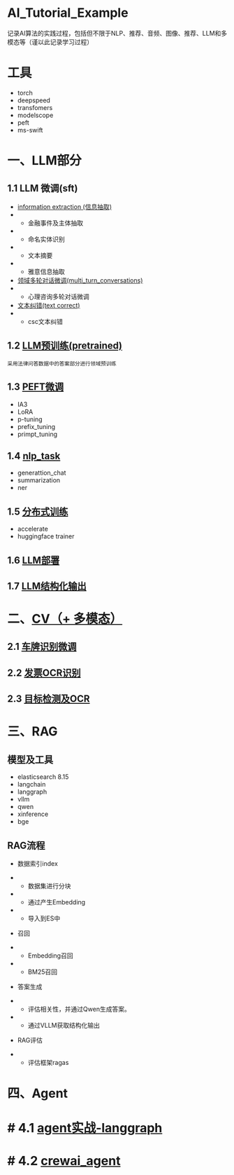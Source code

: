 # AI_Tutorial_Example
记录AI算法的实践过程，包括但不限于NLP、推荐、音频、图像、推荐、LLM和多模态等（谨以此记录学习过程）


# 工具
* torch
* deepspeed
* transfomers
* modelscope
* peft
* ms-swift
  

# 一、LLM部分
## 1.1 LLM 微调(sft)
* [information extraction (信息抽取)](llm/sft)
* * 金融事件及主体抽取
* * 命名实体识别
* * 文本摘要
* * 雅意信息抽取
* [领域多轮对话微调(multi_turn_conversations)](llm/sft/multi_turn_conversation)
* * 心理咨询多轮对话微调
* [文本纠错(text correct)](llm/sft/text_correct/)
* * csc文本纠错
  
## 1.2 [LLM预训练(pretrained)](llm/pretrained)
    
    采用法律问答数据中的答案部分进行领域预训练

## 1.3 [PEFT微调](llm/peft_tutorial)
* IA3
* LoRA
* p-tuning
* prefix_tuning
* primpt_tuning


## 1.4 [nlp_task](llm/nlp_task)
* generattion_chat
* summarization
* ner

## 1.5 [分布式训练](llm/distributed_train/)
* accelerate
* huggingface trainer
  

## 1.6 [LLM部署](llm/llm_deploy/)


## 1.7 [LLM结构化输出](llm/llm_structure_output)


# 二、[CV（+ 多模态）](cv/)

## 2.1 [车牌识别微调](cv/车牌识别/)


## 2.2 [发票OCR识别](cv/发票OCR要素提取)

## 2.3 [目标检测及OCR](cv/florence2微调)



# 三、RAG

## 模型及工具
* elasticsearch 8.15
* langchain
* langgraph
* vllm
* qwen
* xinference
* bge


## RAG流程
* 数据索引index
* * 数据集进行分块
* * 通过产生Embedding
* * 导入到ES中
  
* 召回
* * Embedding召回
* * BM25召回

* 答案生成
* * 评估相关性，并通过Qwen生成答案。
* * 通过VLLM获取结构化输出
  
* RAG评估
* * 评估框架ragas
  


# 四、Agent

# # 4.1 [agent实战-langgraph](agent/agent_practice/)

# # 4.2 [crewai_agent](agent/crewai_agent/)


